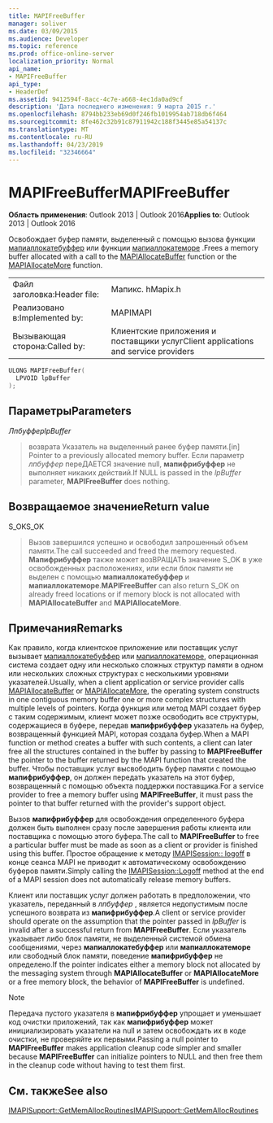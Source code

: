 ```yaml
---
title: MAPIFreeBuffer
manager: soliver
ms.date: 03/09/2015
ms.audience: Developer
ms.topic: reference
ms.prod: office-online-server
localization_priority: Normal
api_name:
- MAPIFreeBuffer
api_type:
- HeaderDef
ms.assetid: 9412594f-8acc-4c7e-a668-4ec1da0ad9cf
description: 'Дата последнего изменения: 9 марта 2015 г.'
ms.openlocfilehash: 8794bb233eb69d0f246fb1019954ab718db6f464
ms.sourcegitcommit: 8fe462c32b91c87911942c188f3445e85a54137c
ms.translationtype: MT
ms.contentlocale: ru-RU
ms.lasthandoff: 04/23/2019
ms.locfileid: "32346664"
---
```

# <a name="mapifreebuffer"></a><span data-ttu-id="dc1a5-103">MAPIFreeBuffer</span><span class="sxs-lookup"><span data-stu-id="dc1a5-103">MAPIFreeBuffer</span></span>

  
  
<span data-ttu-id="dc1a5-104">**Область применения**: Outlook 2013 | Outlook 2016</span><span class="sxs-lookup"><span data-stu-id="dc1a5-104">**Applies to**: Outlook 2013 | Outlook 2016</span></span> 
  
<span data-ttu-id="dc1a5-105">Освобождает буфер памяти, выделенный с помощью вызова функции [мапиаллокатебуффер](mapiallocatebuffer.md) или функции [мапиаллокатеморе](mapiallocatemore.md) .</span><span class="sxs-lookup"><span data-stu-id="dc1a5-105">Frees a memory buffer allocated with a call to the [MAPIAllocateBuffer](mapiallocatebuffer.md) function or the [MAPIAllocateMore](mapiallocatemore.md) function.</span></span> 
  
|||
|:-----|:-----|
|<span data-ttu-id="dc1a5-106">Файл заголовка:</span><span class="sxs-lookup"><span data-stu-id="dc1a5-106">Header file:</span></span>  <br/> |<span data-ttu-id="dc1a5-107">Мапикс. h</span><span class="sxs-lookup"><span data-stu-id="dc1a5-107">Mapix.h</span></span>  <br/> |
|<span data-ttu-id="dc1a5-108">Реализовано в:</span><span class="sxs-lookup"><span data-stu-id="dc1a5-108">Implemented by:</span></span>  <br/> |<span data-ttu-id="dc1a5-109">MAPI</span><span class="sxs-lookup"><span data-stu-id="dc1a5-109">MAPI</span></span>  <br/> |
|<span data-ttu-id="dc1a5-110">Вызывающая сторона:</span><span class="sxs-lookup"><span data-stu-id="dc1a5-110">Called by:</span></span>  <br/> |<span data-ttu-id="dc1a5-111">Клиентские приложения и поставщики услуг</span><span class="sxs-lookup"><span data-stu-id="dc1a5-111">Client applications and service providers</span></span>  <br/> |
   
```cpp
ULONG MAPIFreeBuffer(
  LPVOID lpBuffer
);
```

## <a name="parameters"></a><span data-ttu-id="dc1a5-112">Параметры</span><span class="sxs-lookup"><span data-stu-id="dc1a5-112">Parameters</span></span>

 <span data-ttu-id="dc1a5-113">_Лпбуффер_</span><span class="sxs-lookup"><span data-stu-id="dc1a5-113">_lpBuffer_</span></span>
  
> <span data-ttu-id="dc1a5-114">возврата Указатель на выделенный ранее буфер памяти.</span><span class="sxs-lookup"><span data-stu-id="dc1a5-114">[in] Pointer to a previously allocated memory buffer.</span></span> <span data-ttu-id="dc1a5-115">Если параметр _лпбуффер_ переДАЕТСЯ значение null, **мапифрибуффер** не выполняет никаких действий.</span><span class="sxs-lookup"><span data-stu-id="dc1a5-115">If NULL is passed in the  _lpBuffer_ parameter, **MAPIFreeBuffer** does nothing.</span></span> 
    
## <a name="return-value"></a><span data-ttu-id="dc1a5-116">Возвращаемое значение</span><span class="sxs-lookup"><span data-stu-id="dc1a5-116">Return value</span></span>

<span data-ttu-id="dc1a5-117">S_OK</span><span class="sxs-lookup"><span data-stu-id="dc1a5-117">S_OK</span></span> 
  
> <span data-ttu-id="dc1a5-118">Вызов завершился успешно и освободил запрошенный объем памяти.</span><span class="sxs-lookup"><span data-stu-id="dc1a5-118">The call succeeded and freed the memory requested.</span></span> <span data-ttu-id="dc1a5-119">**Мапифрибуффер** также может возВРАЩАТЬ значение S_OK в уже освобожденных расположениях, или если блок памяти не выделен с помощью **мапиаллокатебуффер** и **мапиаллокатеморе**.</span><span class="sxs-lookup"><span data-stu-id="dc1a5-119">**MAPIFreeBuffer** can also return S_OK on already freed locations or if memory block is not allocated with **MAPIAllocateBuffer** and **MAPIAllocateMore**.</span></span>
    
## <a name="remarks"></a><span data-ttu-id="dc1a5-120">Примечания</span><span class="sxs-lookup"><span data-stu-id="dc1a5-120">Remarks</span></span>

<span data-ttu-id="dc1a5-121">Как правило, когда клиентское приложение или поставщик услуг вызывает [мапиаллокатебуффер](mapiallocatebuffer.md) или [мапиаллокатеморе](mapiallocatemore.md), операционная система создает одну или несколько сложных структур памяти в одном или нескольких сложных структурах с несколькими уровнями указателей.</span><span class="sxs-lookup"><span data-stu-id="dc1a5-121">Usually, when a client application or service provider calls [MAPIAllocateBuffer](mapiallocatebuffer.md) or [MAPIAllocateMore](mapiallocatemore.md), the operating system constructs in one contiguous memory buffer one or more complex structures with multiple levels of pointers.</span></span> <span data-ttu-id="dc1a5-122">Когда функция или метод MAPI создает буфер с таким содержимым, клиент может позже освободить все структуры, содержащиеся в буфере, передав **мапифрибуффер** указатель на буфер, возвращенный функцией MAPI, которая создала буфер.</span><span class="sxs-lookup"><span data-stu-id="dc1a5-122">When a MAPI function or method creates a buffer with such contents, a client can later free all the structures contained in the buffer by passing to **MAPIFreeBuffer** the pointer to the buffer returned by the MAPI function that created the buffer.</span></span> <span data-ttu-id="dc1a5-123">Чтобы поставщик услуг высвободить буфер памяти с помощью **мапифрибуффер**, он должен передать указатель на этот буфер, возвращенный с помощью объекта поддержки поставщика.</span><span class="sxs-lookup"><span data-stu-id="dc1a5-123">For a service provider to free a memory buffer using **MAPIFreeBuffer**, it must pass the pointer to that buffer returned with the provider's support object.</span></span> 
  
<span data-ttu-id="dc1a5-124">Вызов **мапифрибуффер** для освобождения определенного буфера должен быть выполнен сразу после завершения работы клиента или поставщика с помощью этого буфера.</span><span class="sxs-lookup"><span data-stu-id="dc1a5-124">The call to **MAPIFreeBuffer** to free a particular buffer must be made as soon as a client or provider is finished using this buffer.</span></span> <span data-ttu-id="dc1a5-125">Простое обращение к методу [IMAPISession:: logoff](imapisession-logoff.md) в конце сеанса MAPI не приводит к автоматическому освобождению буферов памяти.</span><span class="sxs-lookup"><span data-stu-id="dc1a5-125">Simply calling the [IMAPISession::Logoff](imapisession-logoff.md) method at the end of a MAPI session does not automatically release memory buffers.</span></span> 
  
<span data-ttu-id="dc1a5-126">Клиент или поставщик услуг должен работать в предположении, что указатель, переданный в _лпбуффер_ , является недопустимым после успешного возврата из **мапифрибуффер**.</span><span class="sxs-lookup"><span data-stu-id="dc1a5-126">A client or service provider should operate on the assumption that the pointer passed in  _lpBuffer_ is invalid after a successful return from **MAPIFreeBuffer**.</span></span> <span data-ttu-id="dc1a5-127">Если указатель указывает либо блок памяти, не выделенный системой обмена сообщениями, через **мапиаллокатебуффер** или **мапиаллокатеморе** или свободный блок памяти, поведение **мапифрибуффер** не определено.</span><span class="sxs-lookup"><span data-stu-id="dc1a5-127">If the pointer indicates either a memory block not allocated by the messaging system through **MAPIAllocateBuffer** or **MAPIAllocateMore** or a free memory block, the behavior of **MAPIFreeBuffer** is undefined.</span></span> 
  
> [!NOTE]
> <span data-ttu-id="dc1a5-128">Передача пустого указателя в **мапифрибуффер** упрощает и уменьшает код очистки приложений, так как **мапифрибуффер** может инициализировать указатели на null и затем освобождать их в коде очистки, не проверяйте их первыми.</span><span class="sxs-lookup"><span data-stu-id="dc1a5-128">Passing a null pointer to **MAPIFreeBuffer** makes application cleanup code simpler and smaller because **MAPIFreeBuffer** can initialize pointers to NULL and then free them in the cleanup code without having to test them first.</span></span> 
  
## <a name="see-also"></a><span data-ttu-id="dc1a5-129">См. также</span><span class="sxs-lookup"><span data-stu-id="dc1a5-129">See also</span></span>



[<span data-ttu-id="dc1a5-130">IMAPISupport::GetMemAllocRoutines</span><span class="sxs-lookup"><span data-stu-id="dc1a5-130">IMAPISupport::GetMemAllocRoutines</span></span>](imapisupport-getmemallocroutines.md)

